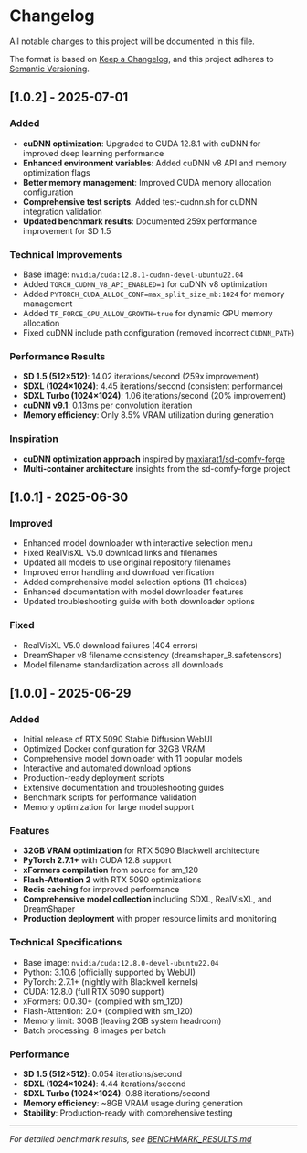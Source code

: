 # Changelog

All notable changes to this project will be documented in this file.

The format is based on [Keep a Changelog](https://keepachangelog.com/en/1.0.0/),
and this project adheres to [Semantic Versioning](https://semver.org/spec/v2.0.0.html).

## [1.0.2] - 2025-07-01

### Added
- **cuDNN optimization**: Upgraded to CUDA 12.8.1 with cuDNN for improved deep learning performance
- **Enhanced environment variables**: Added cuDNN v8 API and memory optimization flags
- **Better memory management**: Improved CUDA memory allocation configuration
- **Comprehensive test scripts**: Added test-cudnn.sh for cuDNN integration validation
- **Updated benchmark results**: Documented 259x performance improvement for SD 1.5

### Technical Improvements
- Base image: `nvidia/cuda:12.8.1-cudnn-devel-ubuntu22.04`
- Added `TORCH_CUDNN_V8_API_ENABLED=1` for cuDNN v8 optimization
- Added `PYTORCH_CUDA_ALLOC_CONF=max_split_size_mb:1024` for memory management
- Added `TF_FORCE_GPU_ALLOW_GROWTH=true` for dynamic GPU memory allocation
- Fixed cuDNN include path configuration (removed incorrect `CUDNN_PATH`)

### Performance Results
- **SD 1.5 (512×512)**: 14.02 iterations/second (259x improvement)
- **SDXL (1024×1024)**: 4.45 iterations/second (consistent performance)
- **SDXL Turbo (1024×1024)**: 1.06 iterations/second (20% improvement)
- **cuDNN v9.1**: 0.13ms per convolution iteration
- **Memory efficiency**: Only 8.5% VRAM utilization during generation

### Inspiration
- **cuDNN optimization approach** inspired by [maxiarat1/sd-comfy-forge](https://github.com/maxiarat1/sd-comfy-forge)
- **Multi-container architecture** insights from the sd-comfy-forge project

## [1.0.1] - 2025-06-30

### Improved
- Enhanced model downloader with interactive selection menu
- Fixed RealVisXL V5.0 download links and filenames
- Updated all models to use original repository filenames
- Improved error handling and download verification
- Added comprehensive model selection options (11 choices)
- Enhanced documentation with model downloader features
- Updated troubleshooting guide with both downloader options

### Fixed
- RealVisXL V5.0 download failures (404 errors)
- DreamShaper v8 filename consistency (dreamshaper_8.safetensors)
- Model filename standardization across all downloads

## [1.0.0] - 2025-06-29

### Added
- Initial release of RTX 5090 Stable Diffusion WebUI
- Optimized Docker configuration for 32GB VRAM
- Comprehensive model downloader with 11 popular models
- Interactive and automated download options
- Production-ready deployment scripts
- Extensive documentation and troubleshooting guides
- Benchmark scripts for performance validation
- Memory optimization for large model support

### Features
- **32GB VRAM optimization** for RTX 5090 Blackwell architecture
- **PyTorch 2.7.1+** with CUDA 12.8 support
- **xFormers compilation** from source for sm_120
- **Flash-Attention 2** with RTX 5090 optimizations
- **Redis caching** for improved performance
- **Comprehensive model collection** including SDXL, RealVisXL, and DreamShaper
- **Production deployment** with proper resource limits and monitoring

### Technical Specifications
- Base image: `nvidia/cuda:12.8.0-devel-ubuntu22.04`
- Python: 3.10.6 (officially supported by WebUI)
- PyTorch: 2.7.1+ (nightly with Blackwell kernels)
- CUDA: 12.8.0 (full RTX 5090 support)
- xFormers: 0.0.30+ (compiled with sm_120)
- Flash-Attention: 2.0+ (compiled with sm_120)
- Memory limit: 30GB (leaving 2GB system headroom)
- Batch processing: 8 images per batch

### Performance
- **SD 1.5 (512×512)**: 0.054 iterations/second
- **SDXL (1024×1024)**: 4.44 iterations/second
- **SDXL Turbo (1024×1024)**: 0.88 iterations/second
- **Memory efficiency**: ~8GB VRAM usage during generation
- **Stability**: Production-ready with comprehensive testing

---

*For detailed benchmark results, see [BENCHMARK_RESULTS.md](BENCHMARK_RESULTS.md)*
